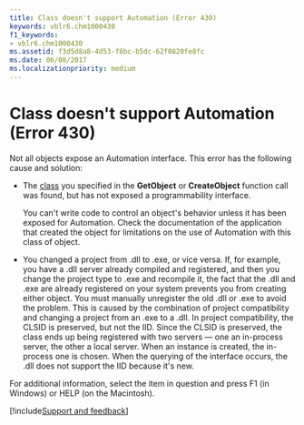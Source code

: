 ```yaml
---
title: Class doesn't support Automation (Error 430)
keywords: vblr6.chm1000430
f1_keywords:
- vblr6.chm1000430
ms.assetid: f3d5d8a8-4d53-f8bc-b5dc-62f0820fe8fc
ms.date: 06/08/2017
ms.localizationpriority: medium
---
```



# Class doesn't support Automation (Error 430)

Not all objects expose an Automation interface. This error has the following cause and solution:



- The [class](../../Glossary/vbe-glossary.md#class) you specified in the **GetObject** or **CreateObject** function call was found, but has not exposed a programmability interface.
    
    You can't write code to control an object's behavior unless it has been exposed for Automation. Check the documentation of the application that created the object for limitations on the use of Automation with this class of object.
    
- You changed a project from .dll to .exe, or vice versa. If, for example, you have a .dll server already compiled and registered, and then you change the project type to .exe and recompile it, the fact that the .dll and .exe are already registered on your system prevents you from creating either object. You must manually unregister the old .dll or .exe to avoid the problem. This is caused by the combination of project compatibility and changing a project from an .exe to a .dll. In project compatibility, the CLSID is preserved, but not the IID. Since the CLSID is preserved, the class ends up being registered with two servers — one an in-process server, the other a local server. When an instance is created, the in-process one is chosen. When the querying of the interface occurs, the .dll does not support the IID because it's new.
    

For additional information, select the item in question and press F1 (in Windows) or HELP (on the Macintosh).

[!include[Support and feedback](~/includes/feedback-boilerplate.md)]